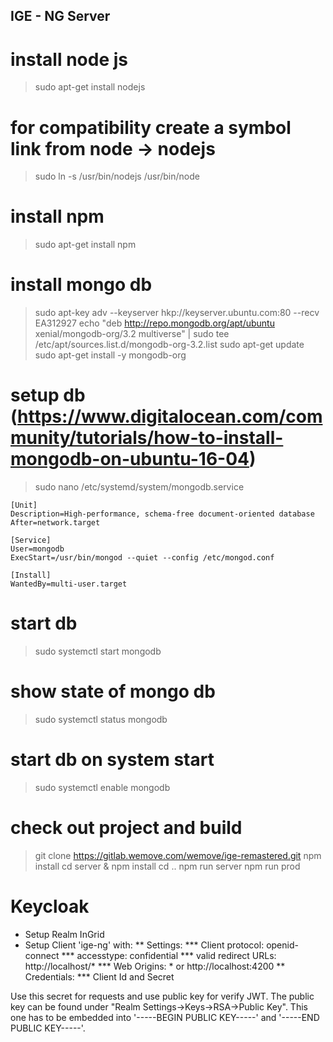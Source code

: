 IGE - NG Server
---------------

# install node js
> sudo apt-get install nodejs

# for compatibility create a symbol link from node -> nodejs
> sudo ln -s /usr/bin/nodejs /usr/bin/node

# install npm
> sudo apt-get install npm

# install mongo db
> sudo apt-key adv --keyserver hkp://keyserver.ubuntu.com:80 --recv EA312927
> echo "deb http://repo.mongodb.org/apt/ubuntu xenial/mongodb-org/3.2 multiverse" | sudo tee /etc/apt/sources.list.d/mongodb-org-3.2.list
> sudo apt-get update
> sudo apt-get install -y mongodb-org

# setup db (https://www.digitalocean.com/community/tutorials/how-to-install-mongodb-on-ubuntu-16-04)
> sudo nano /etc/systemd/system/mongodb.service

	[Unit]
	Description=High-performance, schema-free document-oriented database
	After=network.target

	[Service]
	User=mongodb
	ExecStart=/usr/bin/mongod --quiet --config /etc/mongod.conf

	[Install]
	WantedBy=multi-user.target

# start db
> sudo systemctl start mongodb

# show state of mongo db
> sudo systemctl status mongodb

# start db on system start
> sudo systemctl enable mongodb


# check out project and build
> git clone https://gitlab.wemove.com/wemove/ige-remastered.git
> npm install
> cd server & npm install
> cd ..
> npm run server
> npm run prod

# Keycloak

* Setup Realm InGrid
* Setup Client 'ige-ng' with:
** Settings:
*** Client protocol: openid-connect
*** accesstype: confidential
*** valid redirect URLs: http://localhost/*
*** Web Origins: * or http://localhost:4200
** Credentials:
*** Client Id and Secret

Use this secret for requests and use public key for verify JWT. The public key can be found under
"Realm Settings->Keys->RSA->Public Key". This one has to be embedded into '-----BEGIN PUBLIC KEY-----' and '-----END PUBLIC KEY-----'.
